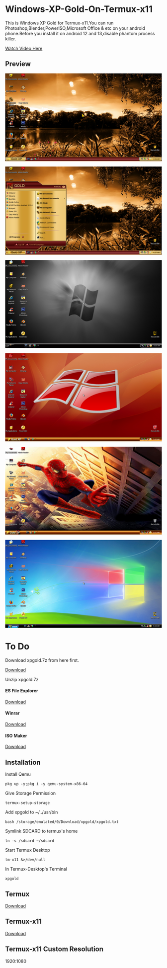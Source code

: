# Windows-XP-Gold-On-Termux-x11

This is Windows XP Gold for Termux-x11.You can run Photoshop,Blender,PowerISO,Microsoft Office & etc on your android phone.Before you install it on android 12 and 13,disable phantom process killer.

[Watch Video Here](https://youtu.be/UxmQSETvAOc) 

## Preview

![](https://raw.githubusercontent.com/atamshkai/Windows-XP-Gold-On-Termux-x11/main/xpgold.png)

![](https://raw.githubusercontent.com/atamshkai/Windows-XP-Gold-On-Termux-x11/main/xpgold2.png)

![](https://raw.githubusercontent.com/atamshkai/Windows-XP-Gold-On-Termux-x11/main/xpgold3.png)

![](https://raw.githubusercontent.com/atamshkai/Windows-XP-Gold-On-Termux-x11/main/xpgold4.png)

![](https://raw.githubusercontent.com/atamshkai/Windows-XP-Gold-On-Termux-x11/main/xpgold5.png)

![](https://raw.githubusercontent.com/atamshkai/Windows-XP-Gold-On-Termux-x11/main/xpgold6.png)

# To Do

Download xpgold.7z from here first.

[Download](https://archive.org/download/atamshkai-xpgold-qcow2/xpgold.7z)

Unzip xpgold.7z 

#### ES File Explorer 

[Download](https://archive.org/download/es-file-explorer-4-4-0-2-1_202308/es-file-explorer-4-4-0-2-1.apk)


#### Winrar

[Download](https://archive.org/download/rar_20230806/RAR.apk)

#### ISO Maker

[Download](https://archive.org/download/isocraft-v-1.4/ISOCraft_v1.4.apk
)

## Installation

Install Qemu

```
pkg up -y;pkg i -y qemu-system-x86-64
```

Give Storage Permission

```
termux-setup-storage
```

Add xpgold to ~/../usr/bin
```
bash /storage/emulated/0/Download/xpgold/xpgold.txt
```

Symlink SDCARD to termux's home
```
ln -s /sdcard ~/sdcard
```

Start Termux Desktop
```
tm-x11 &>/dev/null
```

In Termux-Desktop's Terminal
```
xpgold
```

## Termux 
[Download](https://github.com/termux/termux-app/releases/download/v0.118.0/termux-app_v0.118.0+github-debug_universal.apk) 

## Termux-x11 
[Download](https://archive.org/download/termux-x11/app-universal-debug.apk) 

## Termux-x11 Custom Resolution
1920:1080
